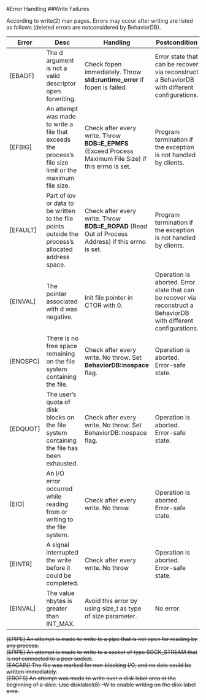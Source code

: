 #Error Handling
##Write Failures

According to write(2) man pages. Errors may occur after writing are listed as follows
(deleted errors are notconsidered by BehaviorDB).

<table>
<thead>
	<tr>
		<th>Error</th>
		<th>Desc</th>
		<th>Handling</th>
		<th>Postcondition</th>
		<th>Impl</th>
	</tr>
</thead>
<tbody>
<tr>
	<td>[EBADF]</td>
	<td>The d argument is not a valid descriptor open forwriting.</td>
	<td>Check fopen immediately. Throw <strong>std::runtime_error</strong> if fopen is failed.</td>
	<td>Error state that can be recover via reconstruct a BehaviorDB with different configurations.</td>
	<td>Yes</td>
</tr>

<tr>
	<td>[EFBIG]</td>
	<td>An attempt was made to write a file that exceeds the process’s file size limit or the maximum file size.</td>
	<td>Check after every write. Throw <strong>BDB::E_EPMFS</strong> (Exceed Process Maximum File Size) if this errno is set.</td>
	<td>Program termination if the exception is not handled by clients.</td>
	<td>No</td>
</tr>

<tr>
	<td>[EFAULT]</td>
	<td>Part of iov or data to be written to the file points outside the process’s allocated address space.</td>
	<td>Check after every write. Throw <strong>BDB::E_ROPAD</strong> (Read Out of Process Address) if this errno is set.</td>
	<td>Program termination if the exception is not handled by clients.</td>
	<td>No</td>
</tr>

<tr>
	<td>[EINVAL]</td>
	<td>The pointer associated with d was negative. </td>
	<td>Init file pointer in CTOR with 0.</td>
	<td>Operation is aborted. Error state that can be recover via reconstruct a BehaviorDB with different configurations.<td/>
	<td>Yes</td>
</tr>

<tr>
	<td>[ENOSPC]</td>
	<td>There is no free space remaining on the file system containing the file.</td>
	<td>Check after every write. No throw. Set <strong>BehaviorDB::nospace</strong> flag.</td>
	<td>Operation is aborted. Error-safe state.</td>
	<td>No</td>
</tr>

<tr>
	<td>[EDQUOT]</td>
	<td>The user’s quota of disk blocks on the file system containing the file has been exhausted.</td>
	<td>Check after every write. No throw. Set <storng>BehaviorDB::nospace</strong> flag.</td>
	<td>Operation is aborted. Error-safe state.</td>
	<td>No</td>
</tr>

<tr>
	<td>[EIO]</td>
	<td>An I/O error occurred while reading from or writing to the file system.</td>
	<td>Check after every write. No throw.</td>
	<td>Operation is aborted. Error-safe state.</td>
	<td>No</td>
</tr>

<tr>
	<td>[EINTR]</td>
	<td>A signal interrupted the write before it could be completed.</td>
	<td>Check after every write. No throw</td>
	<td>Operation is aborted. Error-safe state.</td>
	<td>No</td>
</tr>

<tr>
	<td>[EINVAL]</td>
	<td>The value nbytes is greater than INT_MAX.</td>
	<td>Avoid this error by using size_t as type of size parameter.</td>
	<td>No error.</td>
	<td>Yes</td>
</tr>
</tbody>

</table>

<del>[EPIPE]            An attempt is made to write to a pipe that is not open for reading by any process.</del></br>
<del>[EPIPE]            An attempt is made to write to a socket of type SOCK_STREAM that is not connected to a peer socket.</del></br>
<del>[EAGAIN]           The file was marked for non‐blocking I/O, and no data could be written immediately.</del></br>
<del>[EROFS]            An attempt was made to write over a disk label area at the beginning of a slice. Use disklabel(8) -W to enable writing on the disk label area.<del>

